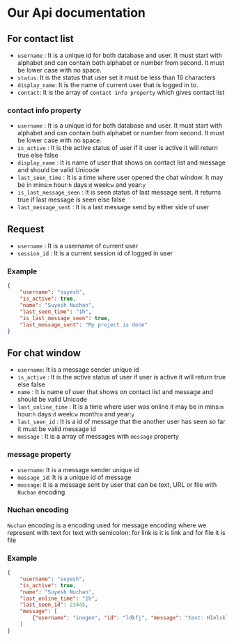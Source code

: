 # Our Api documentation

## For contact list
- `username` : It is a unique id for both database and user. It must start with alphabet and can contain both alphabet or number from second. It must be lower case with no space.
- `status`: It is the status that user set it must be less than 16 characters
- `display_name`: It is the name of current user that is logged in to.
- `contact`: It is the array of `contact info property` which gives contact list

### contact info property
- `username` : It is a unique id for both database and user. It must start with alphabet and can contain both alphabet or number from second. It must be lower case with no space.
- `is_active` : It is the active status of user if it user is active it will return true else false
- `display_name` : It is name of user that shows on contact list and message and should be valid Unicode
- `last_seen_time` : It is a time where user opened the chat window. It may be in mins:`m` hour:`h` days:`d` week:`w` and year:`y`
- `is_last_message_seen` : It is seen status of last message sent. It returns true if last message is seen else false
- `last_message_sent` : It is a last message send by either side of user

## Request
- `username` : It is a username of current user
- `session_id` : It is a current session id of logged in user

### Example
```json
{
    "username": "suyesh",
    "is_active": true,
    "name": "Suyesh Nuchan",
    "last_seen_time": "1h",
    "is_last_message_seen": true,
    "last_message_sent": "My project is done"
}
```

## For chat window
- `username`: It is a message sender unique id
- `is_active` : It is the active status of user if user is active it will return true else false
- `name` : It is name of user that shows on contact list and message and should be valid Unicode
- `last_online_time` : It is a time where user was online it may be in mins:`m` hour:`h` days:`d` week:`w` month:`m` and year:`y`
- `last_seen_id` : It is a id of message that the another user has seen so far it must be valid message id
- `message` : It is a array of messages with `message` property

### message property
- `username`: It is a message sender unique id
- `message_id`: It is a unique id of message
- `message`: it is a message sent by user that can be text, URL or file with `Nuchan` encoding

### Nuchan encoding
`Nuchan` encoding is a encoding used for message encoding where we represent with text for text with semicolon: for link is it is link and for file it is file

### Example
```json
{
    "username": "suyesh",
    "is_active": true,
    "name": "Suyesh Nuchan",
    "last_online_time": "1h",
    "last_seen_id": 23445,
    "message": [
        {"username": "inogen", "id": "ldkfj", "message": "text: HIelskldfj url=>https://suyesh.com text"},
    ]
}
```
